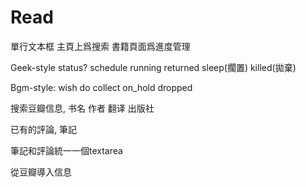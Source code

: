 # Read

單行文本框 主頁上爲搜索 書籍頁面爲進度管理

Geek-style status? schedule running returned sleep(擱置) killed(拋棄)

Bgm-style: wish do collect on_hold dropped

搜索豆瓣信息, 书名 作者 翻译 出版社

已有的評論, 筆記

筆記和評論統一一個textarea

從豆瓣導入信息